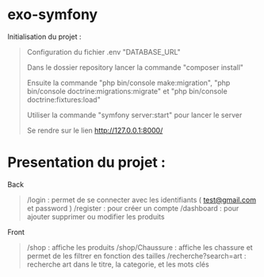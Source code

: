 # exo-symfony

Initialisation du projet :

> Configuration du fichier .env "DATABASE_URL"
> 
> Dans le dossier repository lancer la commande "composer install"
> 
> Ensuite la commande "php bin/console make:migration", "php bin/console doctrine:migrations:migrate" et "php bin/console doctrine:fixtures:load"
> 
> Utiliser la commande "symfony server:start" pour lancer le server
> 
> Se rendre sur le lien http://127.0.0.1:8000/

# Presentation du projet :

Back
> /login : permet de se connecter avec les identifiants ( test@gmail.com et password )
> /register : pour créer un compte
> /dashboard : pour ajouter supprimer ou modifier les produits

Front
> /shop : affiche les produits
> /shop/Chaussure : affiche les chassure et permet de les filtrer en fonction des tailles
> /recherche?search=art : recherche art dans le titre, la categorie, et les mots clés
